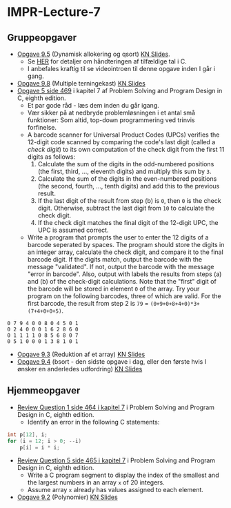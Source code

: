 # IMPR-Lecture-7

## Gruppeopgaver
- [Opgave 9.5](src/exercise-9.5.c) (Dynamisk allokering og qsort) [KN Slides](https://homes.cs.aau.dk/~normark/impr-c/arrays-opgaver-slide-exercise-3.html).
  - Se [HER](https://homes.cs.aau.dk/~normark/impr-c/types-slide-rand-numbers.html) for detaljer om håndteringen af tilfældige tal i C. 
  - I anbefales kraftig til se videointroen til denne opgave inden I går i gang.
- [Opgave 9.8](src/exercise-9.8.c) (Multiple terningekast) [KN Slides](https://homes.cs.aau.dk/~normark/impr-c/arrays-opgaver-slide-exercise-6.html)
- [Opgave 5 side 469](src/exercise-PSPDC-496-5.c) i kapitel 7 af Problem Solving and Program Design in C, eighth edition.
  - Et par gode råd - læs dem inden du går igang.
  - Vær sikker på at nedbryde problemløsningen i et antal små funktioner: Som altid, top-down programmering ved trinvis forfinelse.
  - A barcode scanner for Universal Product Codes (UPCs) verifies the 12-digit code scanned by comparing the code's last digit (called a _check digit_) to its own computation of the check digit from the first 11 digits as follows:
    1) Calculate the sum of the digits in the odd-numbered positions (the first, third, ..., eleventh digits) and multiply this sum by `3`.
    2) Calculate the sum of the digits in the even-numbered positions (the second, fourth, ..., tenth digits) and add this to the previous result.
    3) If the last digit of the result from step (b) is `0`, then `0` is the check digit.
    Otherwise, subtract the last digit from `10` to calculate the check digit.
    4) If the check digit matches the final digit of the 12-digit UPC, the UPC is assumed correct.
  - Write a program that prompts the user to enter the 12 digits of a barcode seperated by spaces. 
  The program should store the digits in an integer array, calculate the check digit, and compare it to the final barcode digit. 
  If the digits match, output the barcode with the message "validated". 
  If not, output the barcode with the message "error in barcode". 
  Also, output with labels the results from steps (a) and (b) of the check-digit calculations. 
  Note that the "first" digit of the barcode will be stored in element `0` of the array. 
  Try your program on the following barcodes, three of which are valid. 
  For the first barcode, the result from step 2 is `79` = `(0+9+0+8+4+0)*3+(7+4+0+0+5)`.
```
0 7 9 4 0 0 8 0 4 5 0 1
0 2 4 0 0 0 1 6 2 8 6 0
0 1 1 1 1 0 8 5 6 8 0 7
0 5 1 0 0 0 1 3 8 1 0 1
```
- [Opgave 9.3](src/exercise-9.3.c) (Reduktion af et array) [KN Slides](https://homes.cs.aau.dk/~normark/impr-c/arrays-opgaver-slide-exercise-1.html)
- [Opgave 9.4](src/exercise-9.4.c) (bsort - den sidste opgave i dag, eller den første hvis I ønsker en anderledes udfordring) [KN Slides](https://homes.cs.aau.dk/~normark/impr-c/arrays-opgaver-slide-exercise-2.html)

## Hjemmeopgaver
- [Review Question 1 side 464 i kapitel 7](src/exercise-PSPDC-464-1.c) i Problem Solving and Program Design in C, eighth edition.
  - Identify an error in the following C statements:
```c
int p[12], i;
for (i = 12; i > 0; --i)
    p[i] = i * i;
```
- [Review Question 5 side 465 i kapitel 7](src/exercise-PSPDC-465-5.c) i Problem Solving and Program Design in C, eighth edition.
  - Write a C program segment to display the index of the smallest and the largest numbers in an array `x` of 20 integers.
  - Assume array `x` already has values assigned to each element.
- [Opgave 9.2](src/exercise-9.2.c) (Polynomier) [KN Slides](https://homes.cs.aau.dk/~normark/impr-c/arrays-arrays-input-output-pars-slide-exercise-1.html)
